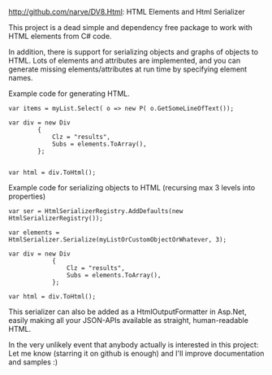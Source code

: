
http://github.com/narve/DV8.Html: HTML Elements and Html Serializer

This project is a dead simple and dependency free package to work with HTML elements from C# code. 

In addition, there is support for serializing objects and graphs of objects to HTML. Lots of elements 
and attributes are implemented, and you can generate missing elements/attributes at run time by specifying element 
names.  

Example code for generating HTML.  

    var items = myList.Select( o => new P( o.GetSomeLineOfText()); 

    var div = new Div
            {
                Clz = "results",
                Subs = elements.ToArray(),
            }; 
            
            
    var html = div.ToHtml();
    
    
Example code for serializing objects to HTML (recursing max 3 levels into properties)

    var ser = HtmlSerializerRegistry.AddDefaults(new HtmlSerializerRegistry());
    
    var elements = HtmlSerializer.Serialize(myListOrCustomObjectOrWhatever, 3);
    
    var div = new Div
                {
                    Clz = "results",
                    Subs = elements.ToArray(),
                };
                
    var html = div.ToHtml();


This serializer can also be added as a HtmlOutputFormatter in Asp.Net, easily making all your JSON-APIs available 
as straight, human-readable HTML. 


In the very unlikely event that anybody actually is interested in this project: 
Let me know (starring it on github is enough) and I'll improve documentation and samples :) 